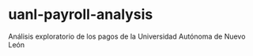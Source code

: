 # uanl-payroll-analysis
Análisis exploratorio de los pagos de la Universidad Autónoma de Nuevo León
